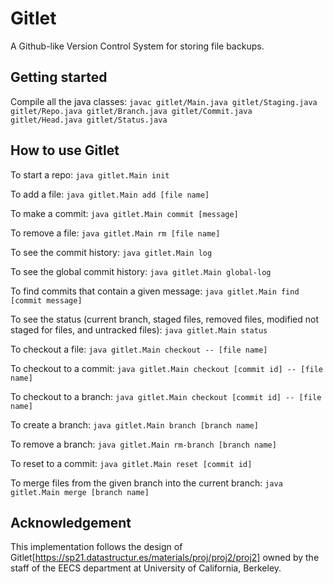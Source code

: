 # Gitlet
A Github-like Version Control System for storing file backups.

## Getting started
Compile all the java classes:
`javac gitlet/Main.java gitlet/Staging.java gitlet/Repo.java gitlet/Branch.java gitlet/Commit.java gitlet/Head.java gitlet/Status.java`

## How to use Gitlet

To start a repo:
`java gitlet.Main init`

To add a file:
`java gitlet.Main add [file name]`

To make a commit:
`java gitlet.Main commit [message]`

To remove a file:
`java gitlet.Main rm [file name]`

To see the commit history:
`java gitlet.Main log`

To see the global commit history:
`java gitlet.Main global-log`

To find commits that contain a given message:
`java gitlet.Main find [commit message]`

To see the status (current branch, staged files, removed files, modified not staged for files, and untracked files):
`java gitlet.Main status`

To checkout a file:
`java gitlet.Main checkout -- [file name]`

To checkout to a commit:
`java gitlet.Main checkout [commit id] -- [file name]`

To checkout to a branch:
`java gitlet.Main checkout [commit id] -- [file name]`

To create a branch:
`java gitlet.Main branch [branch name]`

To remove a branch:
`java gitlet.Main rm-branch [branch name]`

To reset to a commit:
`java gitlet.Main reset [commit id]`

To merge files from the given branch into the current branch:
`java gitlet.Main merge [branch name]`

## Acknowledgement
This implementation follows the design of Gitlet[https://sp21.datastructur.es/materials/proj/proj2/proj2] owned by the staff of the EECS department at University of California, Berkeley.
